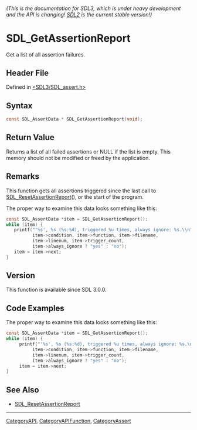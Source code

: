 ###### (This is the documentation for SDL3, which is under heavy development and the API is changing! [SDL2](https://wiki.libsdl.org/SDL2/) is the current stable version!)
# SDL_GetAssertionReport

Get a list of all assertion failures.

## Header File

Defined in [<SDL3/SDL_assert.h>](https://github.com/libsdl-org/SDL/blob/main/include/SDL3/SDL_assert.h)

## Syntax

```c
const SDL_AssertData * SDL_GetAssertionReport(void);
```

## Return Value

Returns a list of all failed assertions or NULL if the list is empty. This
memory should not be modified or freed by the application.

## Remarks

This function gets all assertions triggered since the last call to
[SDL_ResetAssertionReport](SDL_ResetAssertionReport)(), or the start of the
program.

The proper way to examine this data looks something like this:

```c
const SDL_AssertData *item = SDL_GetAssertionReport();
while (item) {
   printf("'%s', %s (%s:%d), triggered %u times, always ignore: %s.\\n",
          item->condition, item->function, item->filename,
          item->linenum, item->trigger_count,
          item->always_ignore ? "yes" : "no");
   item = item->next;
}
```

## Version

This function is available since SDL 3.0.0.

## Code Examples

The proper way to examine this data looks something like this:
```c
const SDL_AssertData *item = SDL_GetAssertionReport();
while (item) {
     printf("'%s', %s (%s:%d), triggered %u times, always ignore: %s.\n",
          item->condition, item->function, item->filename,
          item->linenum, item->trigger_count,
          item->always_ignore ? "yes" : "no");
     item = item->next;
}
```

## See Also

- [SDL_ResetAssertionReport](SDL_ResetAssertionReport)

----
[CategoryAPI](CategoryAPI), [CategoryAPIFunction](CategoryAPIFunction), [CategoryAssert](CategoryAssert)

